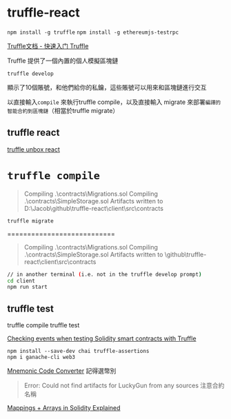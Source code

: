 # truffle-react

`npm install -g truffle`
`npm install -g ethereumjs-testrpc`

[Truffle文档 - 快速入门 Truffle](https://learnblockchain.cn/docs/truffle/quickstart.html)

Truffle 提供了一個內置的個人模擬區塊鏈

`truffle develop`  

顯示了10個賬號，和他們給你的私鑰，這些賬號可以用來和區塊鏈進行交互

以直接輸入`compile` 來執行truffle compile，以及直接輸入 migrate 來部署`編譯的智能合約到區塊鏈`（相當於truffle migrate）


## truffle react

[truffle unbox react](https://www.trufflesuite.com/boxes/react)

`truffle compile`  
===========================
> Compiling .\contracts\Migrations.sol
> Compiling .\contracts\SimpleStorage.sol
> Artifacts written to D:\Jacob\github\truffle-react\client\src\contracts

`truffle migrate`  

===========================
> Compiling .\contracts\Migrations.sol
> Compiling .\contracts\SimpleStorage.sol
> Artifacts written to \github\truffle-react\client\src\contracts

```sh
// in another terminal (i.e. not in the truffle develop prompt)
cd client
npm run start
```

## truffle test

truffle compile
truffle test

[Checking events when testing Solidity smart contracts with Truffle](https://kalis.me/check-events-solidity-smart-contract-test-truffle/)

`npm install --save-dev chai truffle-assertions`  
`npm i ganache-cli web3`

[Mnemonic Code Converter](https://iancoleman.io/bip39/#english) 記得選幣別


> Error: Could not find artifacts for LuckyGun from any sources
注意合約名稱

[Mappings + Arrays in Solidity Explained](https://medium.com/upstate-interactive/mappings-arrays-87afc697e64f)